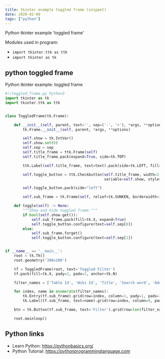 ```yaml
---
title: tkinter example toggled frame (snippet)
date: 2020-02-09
tags: ["python"]
---
```

Python tkinter example 'toggled frame'


Modules used in program: 
* `import tkinter.ttk as ttk`
* `import tkinter as tk`

## python toggled frame

Python tkinter example: toggled frame

```python
#!/toggled_frame.py Python3
import tkinter as tk
import tkinter.ttk as ttk


class ToggledFrame(tk.Frame):

    def __init__(self, parent, text='', sep=('-', '+'), *args, **options):
        tk.Frame.__init__(self, parent, *args, **options)

        self.show = tk.IntVar()
        self.show.set(0)
        self.sep = sep
        self.title_frame = ttk.Frame(self)
        self.title_frame.pack(expand=True, side=tk.TOP)

        ttk.Label(self.title_frame, text=text).pack(side=tk.LEFT, fill=tk.X, expand=True)

        self.toggle_button = ttk.Checkbutton(self.title_frame, width=2, text='+', command=self.toggle,
                                             variable=self.show, style='Toolbutton')

        self.toggle_button.pack(side="left")

        self.sub_frame = tk.Frame(self, relief=tk.SUNKEN, borderwidth=1)

    def toggle(self) -> None:
        """Show and hide toggled frame."""
        if bool(self.show.get()):
            self.sub_frame.pack(fill=tk.X, expand=True)
            self.toggle_button.configure(text=self.sep[0])
        else:
            self.sub_frame.forget()
            self.toggle_button.configure(text=self.sep[1])


if __name__ == '__main__':
    root = tk.Tk()
    root.geometry('300x200')

    tf = ToggledFrame(root, text='Toggled Filter')
    tf.pack(fill=tk.X, pady=2, padx=2, anchor=tk.N)

    filter_names = ['Table Id', 'Wiki Id', 'Title', 'Search word', 'Added date']

    for index, name in enumerate(filter_names):
        tk.Entry(tf.sub_frame).grid(row=index, column=1, pady=1, padx=1)
        tk.Label(tf.sub_frame, text=name).grid(row=index, column=0, pady=1, padx=1, sticky=tk.W)

    btn = tk.Button(tf.sub_frame, text='Filter').grid(row=len(filter_names), column=2)

    root.mainloop()


```

## Python links

- Learn Python: https://pythonbasics.org/
- Python Tutorial: https://pythonprogramminglanguage.com
